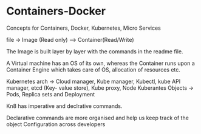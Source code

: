 # Containers-Docker
Concepts for Containers, Docker, Kubernetes, Micro Services

file -> Image (Read only) --> Container(Read/Write)

The Image is built layer by layer with the commands in the readme file.

A Virtual machine has an OS of its own, whereas the Container runs upon a Container Engine which takes care of OS, allocation of resources etc.

Kubernetes arch -> Cloud manager, Kube manager, Kubectl, kube API manager, etcd (Key- value store), Kube proxy, Node
Kuberantes Objects -> Pods, Replica sets and Deployment

Kn8 has imperative and declrative commands.

Declarative commands are more organised and help us keep track of the object Configuration across developers
